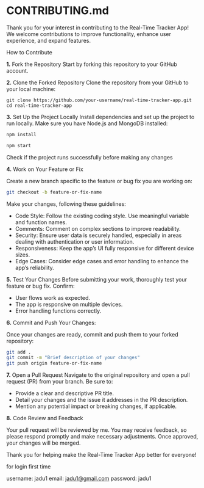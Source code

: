
# CONTRIBUTING.md

Thank you for your interest in contributing to the Real-Time Tracker App! We welcome contributions to improve functionality, enhance user experience, and expand features.

How to Contribute

******1.****** Fork the Repository
Start by forking this repository to your GitHub account.

******2.****** Clone the Forked Repository
Clone the repository from your GitHub to your local machine:

````
git clone https://github.com/your-username/real-time-tracker-app.git
cd real-time-tracker-app

````
****3.**** Set Up the Project Locally
Install dependencies and set up the project to run locally. Make sure you have Node.js and MongoDB installed:


```bash
npm install
```
```bash
npm start
```
Check if the project runs successfully before making any changes

**4.** Work on Your Feature or Fix

Create a new branch specific to the feature or bug fix you are working on:

```bash
git checkout -b feature-or-fix-name
```

Make your changes, following these guidelines:

- Code Style: Follow the existing coding style. Use meaningful variable and function names.
- Comments: Comment on complex sections to improve readability.
- Security: Ensure user data is securely handled, especially in areas dealing with authentication or user information.
- Responsiveness: Keep the app’s UI fully responsive for different device sizes.
- Edge Cases: Consider edge cases and error handling to enhance the app’s reliability.

**5.** Test Your Changes
Before submitting your work, thoroughly test your feature or bug fix. Confirm:

- User flows work as expected.
- The app is responsive on multiple devices.
- Error handling functions correctly.

**6.** Commit and Push Your Changes:

Once your changes are ready, commit and push them to your forked repository:
```bash
git add .
git commit -m "Brief description of your changes"
git push origin feature-or-fix-name

```
**7.** Open a Pull Request
Navigate to the original repository and open a pull request (PR) from your branch. Be sure to:

- Provide a clear and descriptive PR title.
- Detail your changes and the issue it addresses in the PR description.
- Mention any potential impact or breaking changes, if applicable.

**8.** Code Review and Feedback

Your pull request will be reviewed by me. You may receive feedback, so please respond promptly and make necessary adjustments. Once approved, your changes will be merged.

Thank you for helping make the Real-Time Tracker App better for everyone!

for login first time 

username: jadu1 
email: jadu1@gmail.com
password: jadu1


